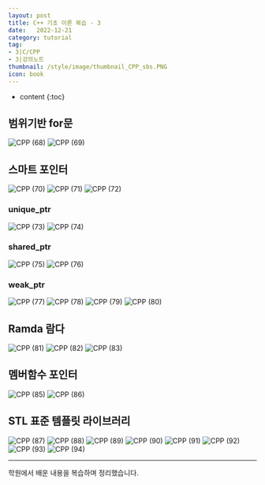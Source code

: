 ```yaml
---
layout: post
title: C++ 기초 이론 복습 - 3
date:   2022-12-21
category: tutorial
tag:
- 3|C/CPP
- 3|강의노트
thumbnail: /style/image/thumbnail_CPP_sbs.PNG
icon: book
---
```



* content
{:toc}

## 범위기반 for문

![CPP (68)](https://user-images.githubusercontent.com/116151781/235934364-3bb4f014-1519-4724-969a-11ad2bf3db8d.JPG)
![CPP (69)](https://user-images.githubusercontent.com/116151781/235934413-25672f78-ce06-4453-b228-5d8632e49d89.JPG)


## 스마트 포인터

![CPP (70)](https://user-images.githubusercontent.com/116151781/235934659-5fb89bbf-f337-47bf-b5ac-704a9e910e82.JPG)
![CPP (71)](https://user-images.githubusercontent.com/116151781/235934701-20940cb0-dbb2-4b14-868f-4cf7b42ab2d2.JPG)
![CPP (72)](https://user-images.githubusercontent.com/116151781/235934721-8a9dfcd4-3648-4218-b58f-9248206f9b4d.JPG)

### unique_ptr

![CPP (73)](https://user-images.githubusercontent.com/116151781/235934755-437b9259-45e1-4c37-8d38-4a88b81701a0.JPG)
![CPP (74)](https://user-images.githubusercontent.com/116151781/235934776-1a2934cc-9891-4350-a7b8-ad2a32b46bf8.JPG)

### shared_ptr

![CPP (75)](https://user-images.githubusercontent.com/116151781/235934825-1c52dc3e-5513-463c-8de7-2ae9e3da1755.JPG)
![CPP (76)](https://user-images.githubusercontent.com/116151781/235934855-8e0a7d1c-9184-4a35-8951-7637737cdcc9.JPG)

### weak_ptr

![CPP (77)](https://user-images.githubusercontent.com/116151781/235934890-7b10a281-5b90-42c1-85f0-a13898201996.JPG)
![CPP (78)](https://user-images.githubusercontent.com/116151781/235934925-fcb8b63a-e00d-472e-ae42-4afffb3d0cb3.JPG)
![CPP (79)](https://user-images.githubusercontent.com/116151781/235934968-ecc64775-3d22-4353-a801-33698bf1134a.JPG)
![CPP (80)](https://user-images.githubusercontent.com/116151781/235935031-96c38390-2285-45e9-ae50-14be3dfce872.JPG)


## Ramda 람다

![CPP (81)](https://user-images.githubusercontent.com/116151781/235935132-b5b5f99f-2a41-4a58-b1e3-76cde91719d6.JPG)
![CPP (82)](https://user-images.githubusercontent.com/116151781/235935168-07fa6946-8982-4424-8ee3-9a2ac6fffda3.JPG)
![CPP (83)](https://user-images.githubusercontent.com/116151781/235935195-f7f70631-6601-4a2e-9909-d8c433946a6e.JPG)


## 멤버함수 포인터

![CPP (85)](https://user-images.githubusercontent.com/116151781/235935307-ab91b383-60cd-421b-8f96-05bcead3ebe6.JPG)
![CPP (86)](https://user-images.githubusercontent.com/116151781/235935340-87ea2c1a-782d-4bdc-bd1a-a0fe20ab730a.JPG)


## STL 표준 템플릿 라이브러리

![CPP (87)](https://user-images.githubusercontent.com/116151781/235935375-24611439-1b37-45cc-b2d3-de6b87b43c14.JPG)
![CPP (88)](https://user-images.githubusercontent.com/116151781/235935535-534191ee-beac-4688-b8de-b81afab19c20.JPG)
![CPP (89)](https://user-images.githubusercontent.com/116151781/235935584-8006e9c0-e58b-4e87-9ef3-7435232f7337.JPG)
![CPP (90)](https://user-images.githubusercontent.com/116151781/235935635-5a6e96e5-6aca-4784-b88c-f85dea1f3edf.JPG)
![CPP (91)](https://user-images.githubusercontent.com/116151781/235935658-d31dc139-ea4c-49a8-b879-52d4662c40b1.JPG)
![CPP (92)](https://user-images.githubusercontent.com/116151781/235935687-69a60c77-837b-4bf8-8618-fdfa7f310a00.JPG)
![CPP (93)](https://user-images.githubusercontent.com/116151781/235935712-cb46deb7-52f2-47f3-b7a7-d418d8587e0f.JPG)
![CPP (94)](https://user-images.githubusercontent.com/116151781/235935755-5b8bb0d1-b380-4330-a9a5-37bb9f708a85.JPG)  
  
***
학원에서 배운 내용을 복습하며 정리했습니다.
